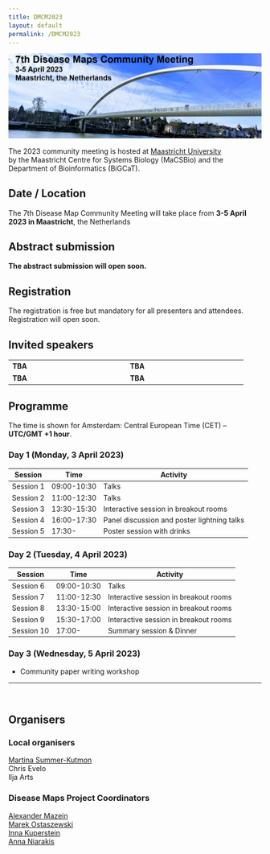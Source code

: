 ```yaml
---
title: DMCM2023
layout: default
permalink: /DMCM2023
---
```

<img src="../../images/places/DMCM2023_banner.png" alt="DMCM2023"/>

The 2023 community meeting is hosted at <a target="_blank" href="https://www.maastrichtuniversity.nl/">Maastricht University</a> <br/>by the Maastricht Centre for Systems Biology (MaCSBio) and the Department of Bioinformatics (BiGCaT).

## Date / Location

The 7th Disease Map Community Meeting will take place from **3-5 April 2023 in Maastricht**, the Netherlands

## Abstract submission

<strong>The abstract submission will open soon.</strong>

## Registration

The registration is free but mandatory for all presenters and attendees.<br/>
Registration will open soon.

## Invited speakers

<table>
  <tr>
    <td style="width: 220px;"><p style="margin:1px;"><strong>TBA</strong></p><p style="margin:1px; line-height:100%;"><font size="2"></font></p></td>
    <td style="width: 220px;"><p style="margin:1px;"><strong>TBA</strong></p><p style="margin:1px; line-height:100%;"><font size="2"></font></p></td>
  </tr>
  <tr>
    <td style="width: 220px;"><p style="margin:1px;"><strong>TBA</strong></p><p style="margin:1px; line-height:100%;"><font size="2"></font></p></td>
    <td style="width: 220px;"><p style="margin:1px;"><strong>TBA</strong></p><p style="margin:1px; line-height:100%;"><font size="2"></font></p></td>
  </tr>
</table>

## Programme

The time is shown for Amsterdam: Central European Time (CET) &ndash; **UTC/GMT +1 hour**. 


### Day 1 (Monday, 3 April 2023)

| Session | Time  | Activity |
|-----------|-------------|-------|
| Session 1 | 09:00-10:30  | Talks |
| Session 2 | 11:00-12:30  | Talks |
| Session 3 | 13:30-15:30  | Interactive session in breakout rooms |
| Session 4 | 16:00-17:30  | Panel discussion and poster lightning talks |
| Session 5 | 17:30- | Poster session with drinks |

### Day 2 (Tuesday, 4 April 2023)

| Session | Time  | Activity |
|-----------|-------------|-------|
| Session 6 | 09:00-10:30  | Talks |
| Session 7 | 11:00-12:30  | Interactive session in breakout rooms |
| Session 8 | 13:30-15:00  | Interactive session in breakout rooms |
| Session 9 | 15:30-17:00  | Interactive session in breakout rooms |
| Session 10 | 17:00- | Summary session & Dinner |

### Day 3 (Wednesday, 5 April 2023)

* Community paper writing workshop 

---

<br/>

## Organisers

### Local organisers

<p><a href="mailto:martina.kutmon@maastrichtuniversity.nl">Martina Summer-Kutmon</a>  
<br />Chris Evelo
<br />Ilja Arts
</p>

### Disease Maps Project Coordinators

<p><a href="mailto:a.mazein@gmail.com">Alexander Mazein</a>
<br /><a href="mailto:marek.ostaszewski@uni.lu">Marek Ostaszewski</a>
<br /><a href="mailto:inna.kuperstein@curie.fr">Inna Kuperstein</a>
<br /><a href="mailto:anna.niaraki@univ-evry.fr">Anna Niarakis</a>
</p>


<!--## Contact-->

<!--## Co-organizers-->
